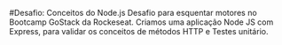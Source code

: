 #Desafio: Conceitos do Node.js
Desafio para esquentar motores no Bootcamp GoStack da Rockeseat. Criamos uma aplicação Node JS com Express, para validar os conceitos de métodos HTTP e Testes unitário.
